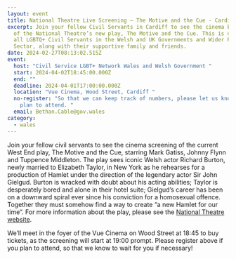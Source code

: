 ```yaml
---
layout: event
title: National Theatre Live Screening – The Motive and the Cue - Cardiff
excerpt: Join your fellow Civil Servants in Cardiff to see the cinema broadcast
  of the National Theatre’s new play, The Motive and the Cue. This is open to
  all LGBTQ+ Civil Servants in the Welsh and UK Governments and Wider Public
  Sector, along with their supportive family and friends.
date: 2024-02-27T08:13:02.515Z
event:
  host: "Civil Service LGBT+ Network Wales and Welsh Government "
  start: 2024-04-02T18:45:00.000Z
  end: ""
  deadline: 2024-04-01T17:00:00.000Z
  location: "Vue Cinema, Wood Street, Cardiff "
  no-register: "So that we can keep track of numbers, please let us know if you
    plan to attend. "
  email: Bethan.Cable@gov.wales
category:
  - wales
---
```

Join your fellow civil servants to see the cinema screening of the current West End play, The Motive and the Cue, starring Mark Gatiss, Johnny Flynn and Tuppence Middleton. The play sees iconic Welsh actor Richard Burton, newly married to Elizabeth Taylor, in New York as he rehearses for a production of Hamlet under the direction of the legendary actor Sir John Gielgud. Burton is wracked with doubt about his acting abilities; Taylor is desperately bored and alone in their hotel suite; Gielgud’s career has been on a downward spiral ever since his conviction for a homosexual offence. Together they must somehow find a way to create “a new Hamlet for our time”. For more information about the play, please see the [National Theatre website](https://eur03.safelinks.protection.outlook.com/?url=https%3A%2F%2Fwww.nationaltheatre.org.uk%2Fproductions%2Fthe-motive-and-the-cue%2F&data=05%7C02%7Cross.starkie%40hmrc.gov.uk%7C911ed76ec33348a6f9e608dc3702211f%7Cac52f73cfd1a4a9a8e7a4a248f3139e1%7C0%7C0%7C638445729490397102%7CUnknown%7CTWFpbGZsb3d8eyJWIjoiMC4wLjAwMDAiLCJQIjoiV2luMzIiLCJBTiI6Ik1haWwiLCJXVCI6Mn0%3D%7C0%7C%7C%7C&sdata=TqN9XxQvVDsMoHv6RkdvpDiqTfhXwkLJ7z8xUDTIJGE%3D&reserved=0).

We’ll meet in the foyer of the Vue Cinema on Wood Street at 18:45 to buy tickets, as the screening will start at 19:00 prompt. Please register above if you plan to attend, so that we know to wait for you if necessary!